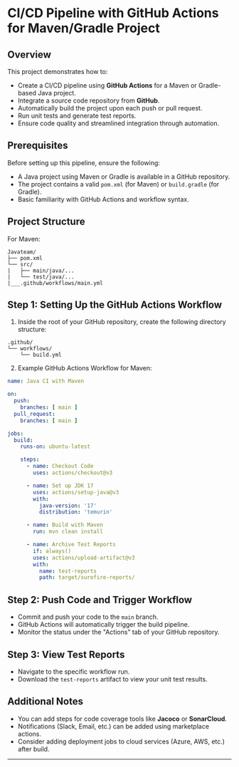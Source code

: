 # CI/CD Pipeline with GitHub Actions for Maven/Gradle Project

## Overview

This project demonstrates how to:

* Create a CI/CD pipeline using **GitHub Actions** for a Maven or Gradle-based Java project.
* Integrate a source code repository from **GitHub**.
* Automatically build the project upon each push or pull request.
* Run unit tests and generate test reports.
* Ensure code quality and streamlined integration through automation.

## Prerequisites

Before setting up this pipeline, ensure the following:

* A Java project using Maven or Gradle is available in a GitHub repository.
* The project contains a valid `pom.xml` (for Maven) or `build.gradle` (for Gradle).
* Basic familiarity with GitHub Actions and workflow syntax.

## Project Structure

For Maven:

```
Javateam/
├── pom.xml
└── src/
|   ├── main/java/...
|   └── test/java/...
|___.github/workflows/main.yml

```


## Step 1: Setting Up the GitHub Actions Workflow

1. Inside the root of your GitHub repository, create the following directory structure:

```
.github/
└── workflows/
    └── build.yml
```

2. Example GitHub Actions Workflow for Maven:

```yaml
name: Java CI with Maven

on:
  push:
    branches: [ main ]
  pull_request:
    branches: [ main ]

jobs:
  build:
    runs-on: ubuntu-latest

    steps:
      - name: Checkout Code
        uses: actions/checkout@v3

      - name: Set up JDK 17
        uses: actions/setup-java@v3
        with:
          java-version: '17'
          distribution: 'temurin'

      - name: Build with Maven
        run: mvn clean install

      - name: Archive Test Reports
        if: always()
        uses: actions/upload-artifact@v3
        with:
          name: test-reports
          path: target/surefire-reports/
```

## Step 2: Push Code and Trigger Workflow

* Commit and push your code to the `main` branch.
* GitHub Actions will automatically trigger the build pipeline.
* Monitor the status under the "Actions" tab of your GitHub repository.

## Step 3: View Test Reports

* Navigate to the specific workflow run.
* Download the `test-reports` artifact to view your unit test results.

## Additional Notes

* You can add steps for code coverage tools like **Jacoco** or **SonarCloud**.
* Notifications (Slack, Email, etc.) can be added using marketplace actions.
* Consider adding deployment jobs to cloud services (Azure, AWS, etc.) after build.

---
